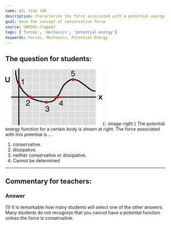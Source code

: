 ```yaml
---
name: A2L Item 148
description: Characterize the force associated with a potential energy function.
goal: Hone the concept of conservative force
source: UMPERG-ctqpe67
tags: ['forces', 'mechanics', 'potential-energy']
keywords: Forces, Mechanics, Potential Energy
---
```


## The question for students:

![Item148_fig1.gif](../images/Item148_fig1.gif){: .image-right }  The
potential energy function for a certain body is shown at right. The
force associated with this potential is ...

1. conservative.
2. dissipative.
3. neither conservative or dissipative.
4. Cannot be determined




<hr/>

## Commentary for teachers:

### Answer 

(1) It is remarkable how many students will select one of the
other answers. Many students do not recognize that you cannot have a
potential function unless the force is conservative.
